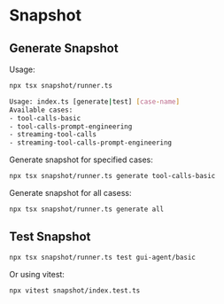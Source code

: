 # Snapshot

## Generate Snapshot

Usage:

```bash
npx tsx snapshot/runner.ts

Usage: index.ts [generate|test] [case-name]
Available cases:
- tool-calls-basic
- tool-calls-prompt-engineering
- streaming-tool-calls
- streaming-tool-calls-prompt-engineering
```

Generate snapshot for specified cases:

```bash
npx tsx snapshot/runner.ts generate tool-calls-basic
```


Generate snapshot for all casess:

```bash
npx tsx snapshot/runner.ts generate all
```

## Test Snapshot

```bash
npx tsx snapshot/runner.ts test gui-agent/basic
```

Or using vitest:

```bash
npx vitest snapshot/index.test.ts
```

